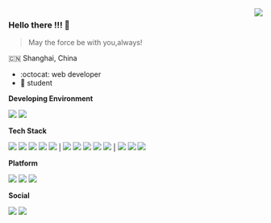 <img align="right" src="https://github-readme-stats.vercel.app/api?username=ravachol-yang&show_icons=true&icon_color=805AD5&text_color=718096&bg_color=ffffff" />

### Hello there !!! 👋
> May the force be with you,always!

:cn: Shanghai, China
 - :octocat: web developer
 - :school: student

**Developing Environment**

[![](https://img.shields.io/badge/Desktop-Arch%20Linux-33aadd?style=flat-square&logo=arch-linux&logoColor=ffffff)](https://www.archlinux.org/)
[![](https://img.shields.io/badge/Server-Ubuntu%2020.04-dd4814?style=flat-square&logo=ubuntu&logoColor=ffffff)](https://www.archlinux.org/)

**Tech Stack**

[![](https://img.shields.io/badge/-Linux-f2c63f?style=flat-square&logo=linux&logoColor=ffffff)](https://kernel.org/)
[![](https://img.shields.io/badge/-PHP-8892bf?style=flat-square&logo=php&logoColor=ffffff)](https://php.net/)
[![](https://img.shields.io/badge/-Laravel-ff2d20?style=flat-square&logo=laravel&logoColor=ffffff)](https://php.net/)
[![](https://img.shields.io/badge/-Docker-0167fe?style=flat-square&logo=docker&logoColor=ffffff)](https://www.docker.com/)
[![](https://img.shields.io/badge/-Apache-f00?style=flat-square&logo=apache&logoColor=ffffff)](https://www.apache.org/) |
[![](https://img.shields.io/badge/-Vue.js-41b883?style=flat-square&logo=vue.js&logoColor=ffffff)](https://www.vuejs.org/)
[![](https://img.shields.io/badge/-node.js-026e00?style=flat-square&logo=node.js&logoColor=ffffff)](https://www.nodejs.org/)
[![](https://img.shields.io/badge/-NPM-c40b0a?style=flat-square&logo=npm&logoColor=ffffff)](https://www.npmjs.org/)
[![](https://img.shields.io/badge/-Nuxt.js-00c58e?style=flat-square&logo=nuxt.js&logoColor=ffffff)](https://www.nuxtjs.org/)
[![](https://img.shields.io/badge/-Tailwind%20CSS-1fccec?style=flat-square&logo=tailwindcss&logoColor=ffffff)](https://tailwindcss.com/) |
[![](https://img.shields.io/badge/-PostgreSQL-346891?style=flat-square&logo=postgresql&logoColor=ffffff)](https://www.postgresql.org/)
[![](https://img.shields.io/badge/-MongoDB-14aa53?style=flat-square&logo=mongodb&logoColor=ffffff)](https://www.mongodb.com/)
[![](https://img.shields.io/badge/-Redis-a51f17?style=flat-square&logo=redis&logoColor=ffffff)](https://www.redis.com/)

**Platform**

[![](https://img.shields.io/badge/-DigitalOcean-0167fe?style=flat-square&logo=digitalocean&logoColor=ffffff)](https://www.digitalocean.com/)
[![](https://img.shields.io/badge/-Alibaba%20Cloud-FF6A00?style=flat-square&logo=alibabacloud&logoColor=ffffff)](https://www.vercel.com/)
[![](https://img.shields.io/badge/-Vercel-000?style=flat-square&logo=vercel&logoColor=ffffff)](https://www.vercel.com/)

**Social**

[![](https://img.shields.io/badge/Bilibili-Mitth'raw'nuruodo-00A1D6?style=flat-square&logo=bilibili&logoColor=ffffff)](https://space.bilibili.com/442263994)
[![](https://img.shields.io/badge/Weibo-Mitth'raw'nuruodo-E6162D?style=flat-square&logo=sinaweibo&logoColor=ffffff)](https://weibo.com/u/7632860561)


